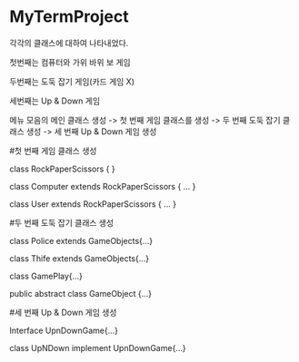 # MyTermProject

각각의 클래스에 대하여 나타내었다.

첫번째는 컴퓨터와 가위 바위 보 게임

두번째는 도둑 잡기 게임(카드 게임 X)

세번째는 Up & Down 게임 


메뉴 모음의 메인 클래스 생성 -> 첫 번째 게임 클래스를 생성 -> 두 번째 도둑 잡기 클래스 생성 -> 세 번째 Up & Down 게임 생성


#첫 번째 게임 클래스 생성

class RockPaperScissors { }

class Computer extends RockPaperScissors { ... }

class User extends RockPaperScissors { ... }

#두 번째 도둑 잡기 클래스 생성

class Police extends GameObjects{...}

class Thife extends  GameObjects{...}

class GamePlay{...}

public abstract class GameObject {...}

#세 번째 Up & Down 게임 생성

Interface UpnDownGame{...}

class UpNDown implement UpnDownGame{...}
